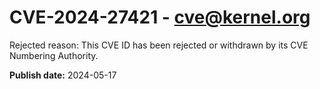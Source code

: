 # CVE-2024-27421 - cve@kernel.org

Rejected reason: This CVE ID has been rejected or withdrawn by its CVE Numbering Authority.

**Publish date:** 2024-05-17
